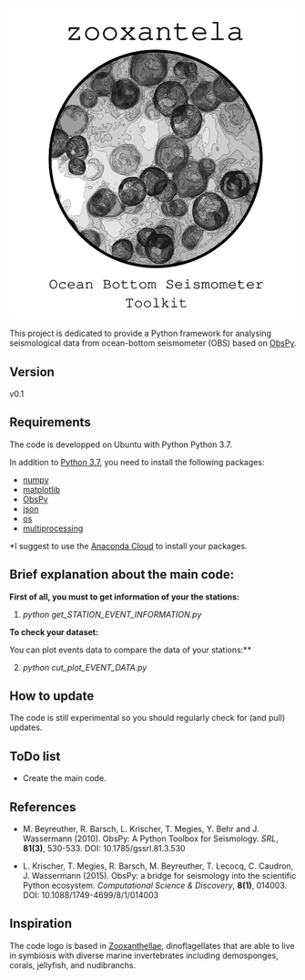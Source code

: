 <p align="center">
  <img src="zooxantela_toolkit_logo.png">
</p>

This project is dedicated to provide a Python framework for analysing seismological data from ocean-bottom seismometer (OBS) based on [ObsPy](https://github.com/obspy/obspy/wiki).

Version
---------
v0.1

Requirements
------------
The code is developped on Ubuntu with Python Python 3.7.

In addition to [Python 3.7](https://www.python.org/downloads/release/python-370/), you need
to install the following packages: 

- [numpy](http://www.numpy.org/)
- [matplotlib](http://matplotlib.org/)
- [ObsPy](https://github.com/obspy/obspy/wiki)
- [json](https://docs.python.org/3/library/json.html)
- [os](https://docs.python.org/3/library/os.html)
- [multiprocessing](https://docs.python.org/3/library/multiprocessing.html)

*I suggest to use the [Anaconda Cloud](https://anaconda.org/) to install your packages.


Brief explanation about the main code:
---------------------------------------

**First of all, you must to get information of your the stations:**

1) *python get_STATION_EVENT_INFORMATION.py*

**To check your dataset:**

You can plot events data to compare the data of your stations:**

2) *python cut_plot_EVENT_DATA.py*

How to update
-------------
The code is still experimental so you should regularly check for (and pull) updates.

ToDo list
-------------
- Create the main code.

References
----------

- M. Beyreuther, R. Barsch, L. Krischer, T. Megies, Y. Behr and J. Wassermann (2010).
ObsPy: A Python Toolbox for Seismology.
*SRL*, **81(3)**, 530-533. DOI: 10.1785/gssrl.81.3.530


- L. Krischer, T. Megies, R. Barsch, M. Beyreuther, T. Lecocq, C. Caudron, J. Wassermann (2015).
ObsPy: a bridge for seismology into the scientific Python ecosystem.
*Computational Science & Discovery*, **8(1)**, 014003. DOI: 10.1088/1749-4699/8/1/014003

Inspiration
----------
The code logo is based in [Zooxanthellae](https://en.wikipedia.org/wiki/Zooxanthellae), dinoflagellates that are able to live in symbiosis with diverse marine invertebrates including demosponges, corals, jellyfish, and nudibranchs. 
